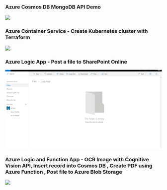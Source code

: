 ### Azure Cosmos DB MongoDB API Demo
![](https://github.com/krishnaji/demo/blob/master/assests/cosmosdb-mongo-api-demo.gif)

### Azure Container Service - Create Kubernetes cluster with Terraform
![](https://github.com/krishnaji/demo/raw/master/assests/azure-acs-kubernetes-using-terraform.gif)

### Azure Logic App - Post a file to SharePoint Online
![](https://github.com/krishnaji/Azure-demo/blob/master/assests/Post2SharePointLogicApp.gif)

### Azure Logic and Function App - OCR Image with Cognitive Vision API, Insert record into Cosmos DB , Create PDF using Azure Function , Post file to Azure Blob Storage
![](https://github.com/krishnaji/Azure-demo/blob/master/assests/Ocr-Logic-Function-Apps.gif)
